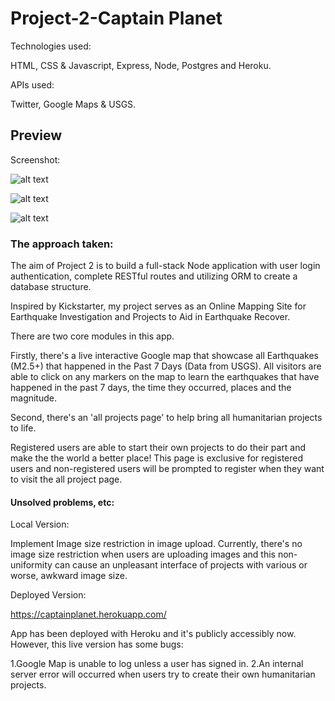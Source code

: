 # Project-2-Captain Planet

Technologies used:

HTML, CSS & Javascript, Express, Node, Postgres and Heroku.

APIs used:

Twitter, Google Maps & USGS.

## Preview

Screenshot:

![alt text](https://github.com/Dexterleow/Project-2-Google-Maps-APIs-Earthquake/public/public/img/Preview1.png "Preview1")

![alt text](https://github.com/Dexterleow/Project-2-Google-Maps-APIs-Earthquake/public/public/img/Preview2.png "Preview2")

![alt text](https://github.com/Dexterleow/Project-2-Google-Maps-APIs-Earthquake/public/public/img/Preview3.png "Preview3")


### The approach taken:

The aim of Project 2 is to build a full-stack Node application with user login authentication, complete RESTful routes and utilizing ORM to create a database structure.

Inspired by Kickstarter, my project serves as an Online Mapping Site for Earthquake Investigation and Projects to Aid in Earthquake Recover.

There are two core modules in this app.

Firstly, there's a live interactive Google map that showcase all Earthquakes (M2.5+) that happened in the Past 7 Days (Data from USGS). All visitors are able to click on any markers on the map to learn the earthquakes that have happened in the past 7 days, the time they occurred, places and the magnitude.

Second, there's an 'all projects page' to help bring all humanitarian projects to life.

Registered users are able to start their own projects to do their part and make the the world a better place!
This page is exclusive for registered users and non-registered users will be prompted to register when they want to visit the all project page.

#### Unsolved problems, etc:

Local Version:

Implement Image size restriction in image upload. Currently, there's no image size restriction when users are uploading images and this non-uniformity can cause an unpleasant interface of projects with various or worse, awkward image size.

Deployed Version:

https://captainplanet.herokuapp.com/

App has been deployed with Heroku and it's publicly accessibly now.
However, this live version has some bugs:

1.Google Map is unable to log unless a user has signed in.
2.An internal server error will occurred when users try to create their own humanitarian projects.
